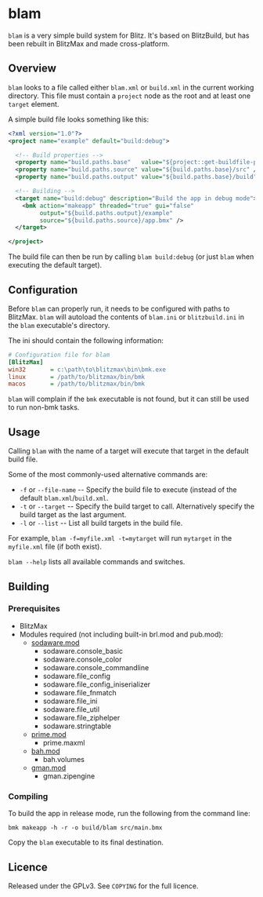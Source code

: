 # blam

`blam` is a very simple build system for Blitz. It's based on BlitzBuild, but
has been rebuilt in BlitzMax and made cross-platform.


## Overview

`blam` looks to a file called either `blam.xml` or `build.xml` in the current
working directory. This file must contain a `project` node as the root and at
least one `target` element.

A simple build file looks something like this:

```xml
<?xml version="1.0"?>
<project name="example" default="build:debug">

  <!-- Build properties -->
  <property name="build.paths.base"   value="${project::get-buildfile-path()}" />
  <property name="build.paths.source" value="${build.paths.base}/src" />
  <property name="build.paths.output" value="${build.paths.base}/build" />

  <!-- Building -->
  <target name="build:debug" description="Build the app in debug mode">
    <bmk action="makeapp" threaded="true" gui="false"
         output="${build.paths.output}/example"
         source="${build.paths.source}/app.bmx" />
  </target>

</project>
```

The build file can then be run by calling `blam build:debug` (or just `blam`
when executing the default target).


## Configuration

Before `blam` can properly run, it needs to be configured with paths to
BlitzMax. `blam` will autoload the contents of `blam.ini` or `blitzbuild.ini` in
the `blam` executable's directory.

The ini should contain the following information:

```ini
# Configuration file for blam
[BlitzMax]
win32       = c:\path\to\blitzmax\bin\bmk.exe
linux		= /path/to/blitzmax/bin/bmk
macos		= /path/to/blitzmax/bin/bmk
```

`blam` will complain if the `bmk` executable is not found, but it can still be
used to run non-bmk tasks.


## Usage

Calling `blam` with the name of a target will execute that target in the
default build file.

Some of the most commonly-used alternative commands are:

  - `-f` or `--file-name` -- Specify the build file to execute (instead of the
    default `blam.xml`/`build.xml`.
  - `-t` or `--target` -- Specify the build target to call. Alternatively
    specify the build target as the last argument.
  - `-l` or `--list` -- List all build targets in the build file.

For example, `blam -f=myfile.xml -t=mytarget` will run `mytarget` in the
`myfile.xml` file (if both exist).

`blam --help` lists all available commands and switches.


## Building

### Prerequisites

  - BlitzMax
  - Modules required (not including built-in brl.mod and pub.mod):
    - [sodaware.mod](https://github.com/sodaware/sodaware.mod)
      - sodaware.console\_basic
      - sodaware.console\_color
      - sodaware.console\_commandline
      - sodaware.file\_config
      - sodaware.file\_config\_iniserializer
      - sodaware.file\_fnmatch
      - sodaware.file\_ini
      - sodaware.file\_util
      - sodaware.file\_ziphelper
      - sodaware.stringtable
    - [prime.mod](https://github.com/kfprimm/prime.mod)
      - prime.maxml
    - [bah.mod](https://github.com/maxmods/bah.mod)
      - bah.volumes
    - [gman.mod](https://github.com/maxmods/gman.mod)
      - gman.zipengine

### Compiling

To build the app in release mode, run the following from the command line:

```
bmk makeapp -h -r -o build/blam src/main.bmx
```

Copy the `blam` executable to its final destination.


## Licence

Released under the GPLv3. See `COPYING` for the full licence.
